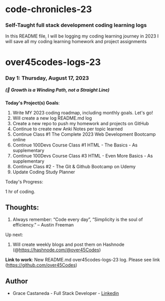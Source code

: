 # code-chronicles-23
### Self-Taught full stack development coding learning logs 
In this README file, I will be logging my coding learning journey in 2023
I will save all my coding learning homework and project assignments

# over45codes-logs-23

### Day 1: Thursday, August 17, 2023

##### (🌱 Growth is a Winding Path, not a Straight Line)

**Today's Project(s) Goals**:

1. Write MY 2023 coding roadmap, including monthly goals. Let's go!
2. Will create a new log README.md log
3. Create a new repo to push my homework and projects on GitHub
4. Continue to create new Anki Notes per topic learned
5. Continue Class #1 The Complete 2023 Web Development Bootcamp online
6. Continue 100Devs Course Class #1 HTML - The Basics - As supplementary
7. Continue 100Devs Course Class #3 HTML - Even More Basics - As supplementary
8. Continue Class #2 - The Git & Github Bootcamp on Udemy
9. Update Coding Study Planner

Today's Progress:

1 hr of coding.

## Thoughts:

1. Always remember: “Code every day”, “Simplicity is the soul of efficiency.” – Austin Freeman

Up next:

1. Will create weekly blogs and post them on Hashnode (@https://hashnode.com/@over45Codes)

**Link to work**: New README.md over45codes-logs-23 log. Please see link (https://github.com/over45Codes)

## Author

- Grace Castaneda - Full Stack Developer - [Linkedin](https://www.linkedin.com/in/castanedagrace/)
